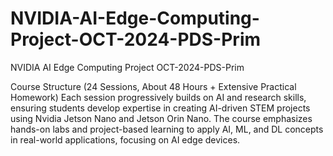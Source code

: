 # NVIDIA-AI-Edge-Computing-Project-OCT-2024-PDS-Prim
NVIDIA AI Edge Computing Project OCT-2024-PDS-Prim

Course Structure (24 Sessions, About 48 Hours + Extensive Practical Homework)
Each session progressively builds on AI and research skills, ensuring students develop expertise in creating AI-driven STEM projects using Nvidia Jetson Nano and Jetson Orin Nano. The course emphasizes hands-on labs and project-based learning to apply AI, ML, and DL concepts in real-world applications, focusing on AI edge devices.
